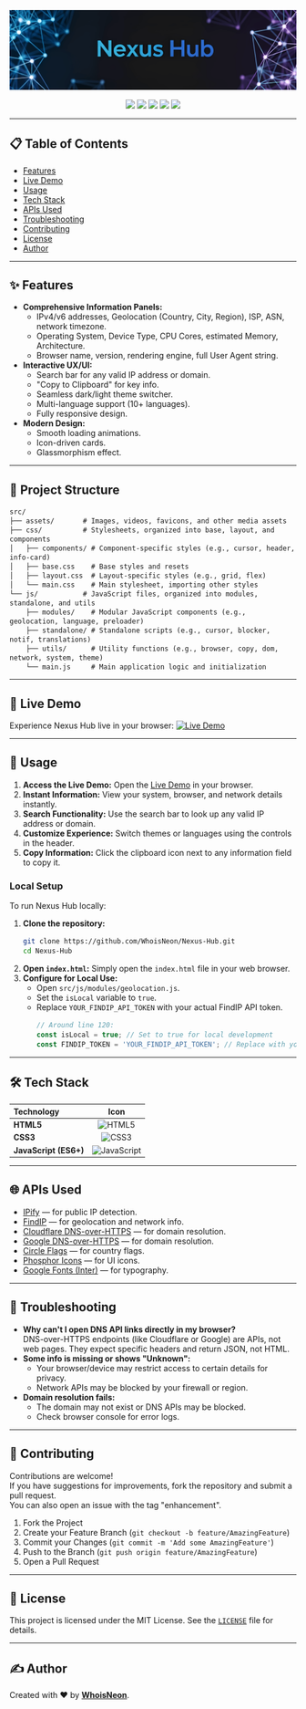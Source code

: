 <p align="center">
  <img src="https://raw.githubusercontent.com/WhoisNeon/Nexus-Hub/refs/heads/master/assets/banner.png" alt="Nexus Hub Banner">
</p>

<p align="center">
  <a href="https://github.com/WhoisNeon/Nexus-Hub/blob/master/LICENSE"><img src="https://img.shields.io/badge/License-MIT-yellow.svg?style=for-the-badge"></a>
  <a href="#"><img src="https://img.shields.io/badge/build-passing-brightgreen?style=for-the-badge"></a>
  <a href="#"><img src="https://img.shields.io/badge/version-1.0.0-blue?style=for-the-badge"></a>
  <a href="#"><img src="https://img.shields.io/badge/languages-10+-purple?style=for-the-badge"></a>
  <a href="https://nexus.usrsrc.com"><img src="https://img.shields.io/badge/demo-online-blue?style=for-the-badge"></a>
</p>

---

## 📋 Table of Contents

- [Features](#-features)
- [Live Demo](#-live-demo)
- [Usage](#-usage)
- [Tech Stack](#-tech-stack)
- [APIs Used](#-apis-used)
- [Troubleshooting](#-troubleshooting)
- [Contributing](#-contributing)
- [License](#-license)
- [Author](#️-author)

---

## ✨ Features

- **Comprehensive Information Panels:**
  - IPv4/v6 addresses, Geolocation (Country, City, Region), ISP, ASN, network timezone.
  - Operating System, Device Type, CPU Cores, estimated Memory, Architecture.
  - Browser name, version, rendering engine, full User Agent string.
- **Interactive UX/UI:**
  - Search bar for any valid IP address or domain.
  - "Copy to Clipboard" for key info.
  - Seamless dark/light theme switcher.
  - Multi-language support (10+ languages).
  - Fully responsive design.
- **Modern Design:**
  - Smooth loading animations.
  - Icon-driven cards.
  - Glassmorphism effect.

---

## 📂 Project Structure

```
src/
├── assets/       # Images, videos, favicons, and other media assets
├── css/          # Stylesheets, organized into base, layout, and components
│   ├── components/ # Component-specific styles (e.g., cursor, header, info-card)
│   ├── base.css    # Base styles and resets
│   ├── layout.css  # Layout-specific styles (e.g., grid, flex)
│   └── main.css    # Main stylesheet, importing other styles
└── js/           # JavaScript files, organized into modules, standalone, and utils
    ├── modules/    # Modular JavaScript components (e.g., geolocation, language, preloader)
    ├── standalone/ # Standalone scripts (e.g., cursor, blocker, notif, translations)
    ├── utils/      # Utility functions (e.g., browser, copy, dom, network, system, theme)
    └── main.js     # Main application logic and initialization
```

---

## 🔴 Live Demo

Experience Nexus Hub live in your browser: [![Live Demo](https://img.shields.io/badge/Nexus-Live%20Demo-green?style=for-the-badge)](https://whoisneon.github.io/Nexus-Hub)

---

## 🚀 Usage

1.  **Access the Live Demo:** Open the [Live Demo](https://whoisneon.github.io/Nexus-Hub) in your browser.
2.  **Instant Information:** View your system, browser, and network details instantly.
3.  **Search Functionality:** Use the search bar to look up any valid IP address or domain.
4.  **Customize Experience:** Switch themes or languages using the controls in the header.
5.  **Copy Information:** Click the clipboard icon next to any information field to copy it.

### Local Setup

To run Nexus Hub locally:

1.  **Clone the repository:**
    ```bash
    git clone https://github.com/WhoisNeon/Nexus-Hub.git
    cd Nexus-Hub
    ```
2.  **Open `index.html`:** Simply open the `index.html` file in your web browser.
3.  **Configure for Local Use:**
    *   Open `src/js/modules/geolocation.js`.
    *   Set the `isLocal` variable to `true`.
    *   Replace `YOUR_FINDIP_API_TOKEN` with your actual FindIP API token.
        ```javascript
        // Around line 120:
        const isLocal = true; // Set to true for local development
        const FINDIP_TOKEN = 'YOUR_FINDIP_API_TOKEN'; // Replace with your FindIP API token
        ```

---

## 🛠️ Tech Stack

| Technology            |                                                                    Icon                                                                    |
| :-------------------- | :----------------------------------------------------------------------------------------------------------------------------------------: |
| **HTML5**             |        <img src="https://cdn.jsdelivr.net/gh/devicons/devicon/icons/html5/html5-original.svg" alt="HTML5" width="40" height="40"/>         |
| **CSS3**              |          <img src="https://cdn.jsdelivr.net/gh/devicons/devicon/icons/css3/css3-original.svg" alt="CSS3" width="40" height="40"/>          |
| **JavaScript (ES6+)** | <img src="https://cdn.jsdelivr.net/gh/devicons/devicon/icons/javascript/javascript-original.svg" alt="JavaScript" width="40" height="40"/> |

---

## 🌐 APIs Used

- [IPify](https://www.ipify.org/) — for public IP detection.
- [FindIP](https://findip.net/) — for geolocation and network info.
- [Cloudflare DNS-over-HTTPS](https://developers.cloudflare.com/1.1.1.1/encryption/dns-over-https) — for domain resolution.
- [Google DNS-over-HTTPS](https://developers.google.com/speed/public-dns/docs/dns-over-https) — for domain resolution.
- [Circle Flags](https://github.com/hatscripts/circle-flags) — for country flags.
- [Phosphor Icons](https://phosphoricons.com/) — for UI icons.
- [Google Fonts (Inter)](https://fonts.google.com/specimen/Inter) — for typography.

---

## 🧩 Troubleshooting

- **Why can't I open DNS API links directly in my browser?**  
  DNS-over-HTTPS endpoints (like Cloudflare or Google) are APIs, not web pages. They expect specific headers and return JSON, not HTML.
- **Some info is missing or shows "Unknown":**
  - Your browser/device may restrict access to certain details for privacy.
  - Network APIs may be blocked by your firewall or region.
- **Domain resolution fails:**
  - The domain may not exist or DNS APIs may be blocked.
  - Check browser console for error logs.

---

## 🤝 Contributing

Contributions are welcome!  
If you have suggestions for improvements, fork the repository and submit a pull request.  
You can also open an issue with the tag "enhancement".

1. Fork the Project
2. Create your Feature Branch (`git checkout -b feature/AmazingFeature`)
3. Commit your Changes (`git commit -m 'Add some AmazingFeature'`)
4. Push to the Branch (`git push origin feature/AmazingFeature`)
5. Open a Pull Request

---

## 📄 License

This project is licensed under the MIT License. See the [`LICENSE`](LICENSE) file for details.

---

## ✍️ Author

Created with ❤️ by **[WhoisNeon](https://github.com/WhoisNeon)**.
